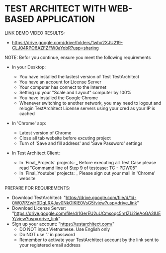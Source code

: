 # TEST ARCHITECT WITH WEB-BASED APPLICATION
LINK DEMO VIDEO RESULTS:
+ https://drive.google.com/drive/folders/1whx2XJU219-CLJ04RPO6AZFZFW0aYobR?usp=sharing
  
NOTE:
Befor you continue, ensure you meet the following requirements
- In your Desktop:
  + You have installed the lastest version of Test TestArchitect
  + You have an account for License Server
  + Your computer has connect to the Internet
  + Setting up your "Scale and Layout" computer by 100%
  + You have installed the Google Chrome
  + Whenever switching to another network, you may need to logout and relogin TestArchitect License servers using your cred as your IP is cached
    
- In 'Chrome' app:
  + Latest version of Chrome
  + Close all tab website before excuting project
  + Turn of 'Save and fill address' and 'Save Password' settings
    
- In Test Architect Client:
  + In 'Final_Projects' projects:
    _ Before executing all Test Case please read "Commamd line of Step 9 of testcase: TC - PDW05"
  + In 'Final_Youtube' projects:
    _ Please sign out your mail in 'Chrome' website
    
PREPARE FOR REQUIREMENTS:
- Download TestArchitect: "https://drive.google.com/file/d/1d-0W07PZwH0DqLRXJav0NkOIKlE0VsG5/view?usp=drive_link"
- Download License Server: "https://drive.google.com/file/d/1GerEU2uUCmsoqc5m1ZLi2ieAoGA3IUEY/view?usp=drive_link"
- Sign up your account: "https://testarchitect.com/"
  + DO NOT input Vietnamese. Use English only
  + Do NOT use '.' in password
  + Remember to activate your TestArchitect account by the link sent to your registered email address
